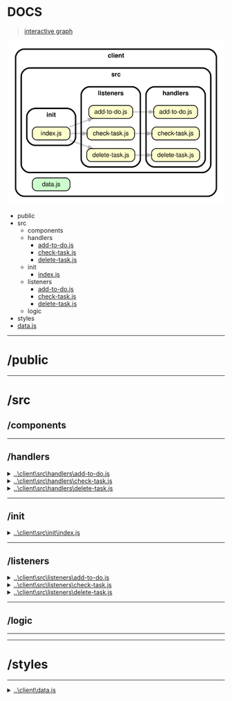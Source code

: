 <!-- BEGIN TITLE -->

# DOCS

<!-- END TITLE -->

<!-- BEGIN TREE -->

> [interactive graph](./dependency-graph.html)

![dependency graph](./dependency-graph.svg)

<!-- END TREE -->

<!-- BEGIN TOC -->

- public
- src
  - components
  - handlers
    - [add-to-do.js](#\client\src\handlers\add-to-dojs)
    - [check-task.js](#\client\src\handlers\check-taskjs)
    - [delete-task.js](#\client\src\handlers\delete-taskjs)
  - init
    - [index.js](#\client\src\init\indexjs)
  - listeners
    - [add-to-do.js](#\client\src\listeners\add-to-dojs)
    - [check-task.js](#\client\src\listeners\check-taskjs)
    - [delete-task.js](#\client\src\listeners\delete-taskjs)
  - logic
- styles
- [data.js](#\client\datajs)

---

<!-- END TOC -->

<!-- BEGIN DOCS -->

# /public

---

# /src

## /components

---

## /handlers

<details><summary><a href="../..\client\src\handlers\add-to-do.js" id="\client\src\handlers\add-to-dojs">..\client\src\handlers\add-to-do.js</a></summary>

<a name="addTodo"></a>

## addTodo

Entry point for users adding a task to the list.
It is called each time the user clicks the "add" icon button.

| Param | Type               | Description                                          |
| ----- | ------------------ | ---------------------------------------------------- |
| event | <code>Event</code> | The event triggered when the user clicks the button. |

</details>

<details><summary><a href="../..\client\src\handlers\check-task.js" id="\client\src\handlers\check-taskjs">..\client\src\handlers\check-task.js</a></summary>

<a name="checkTask"></a>

## checkTask

Entry point for users marking tasks as complete.
It is called each time the user clicks the "check" icon button.

| Param | Type               | Description                                          |
| ----- | ------------------ | ---------------------------------------------------- |
| event | <code>Event</code> | The event triggered when the user clicks the button. |

</details>

<details><summary><a href="../..\client\src\handlers\delete-task.js" id="\client\src\handlers\delete-taskjs">..\client\src\handlers\delete-task.js</a></summary>

<a name="deleteTask"></a>

## deleteTask

Entry point for users deleting tasks.
It is called each time the user clicks "delete" icon button.

| Param | Type               | Description                                          |
| ----- | ------------------ | ---------------------------------------------------- |
| event | <code>Event</code> | The event triggered when the user clicks the button. |

</details>

---

## /init

<details><summary><a href="../..\client\src\init\index.js" id="\client\src\init\indexjs">..\client\src\init\index.js</a></summary>

</details>

---

## /listeners

<details><summary><a href="../..\client\src\listeners\add-to-do.js" id="\client\src\listeners\add-to-dojs">..\client\src\listeners\add-to-do.js</a></summary>

</details>

<details><summary><a href="../..\client\src\listeners\check-task.js" id="\client\src\listeners\check-taskjs">..\client\src\listeners\check-task.js</a></summary>

</details>

<details><summary><a href="../..\client\src\listeners\delete-task.js" id="\client\src\listeners\delete-taskjs">..\client\src\listeners\delete-task.js</a></summary>

</details>

---

## /logic

---

---

# /styles

---

<details><summary><a href="../..\client\data.js" id="\client\datajs">..\client\data.js</a></summary>

</details>

<!-- END DOCS -->

